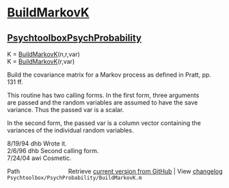 # [BuildMarkovK](BuildMarkovK)
## [Psychtoolbox](Psychtoolbox)[PsychProbability](PsychProbability)

K = [BuildMarkovK](BuildMarkovK)(n,r,var)  
K = [BuildMarkovK](BuildMarkovK)(r,var)  
  
Build the covariance matrix for a Markov process as defined in Pratt, pp.  
131 ff.  
  
This routine has two calling forms.  In the first form, three arguments  
are passed and the random variables are assumed to have the save  
variance.  Thus the passed var is a scalar.  
  
In the second form, the passed var is a column vector containing the  
variances of the individual random variables.  
  
8/19/94     dhb     Wrote it.  
2/6/96      dhb     Second calling form.  
7/24/04       awi     Cosmetic.  




<div class="code_header" style="text-align:right;">
  <span style="float:left;">Path&nbsp;&nbsp;</span> <span class="counter">Retrieve <a href=
  "https://raw.github.com/Psychtoolbox-3/Psychtoolbox-3/beta/Psychtoolbox/PsychProbability/BuildMarkovK.m">current version from GitHub</a> | View <a href=
  "https://github.com/Psychtoolbox-3/Psychtoolbox-3/commits/beta/Psychtoolbox/PsychProbability/BuildMarkovK.m">changelog</a></span>
</div>
<div class="code">
  <code>Psychtoolbox/PsychProbability/BuildMarkovK.m</code>
</div>

